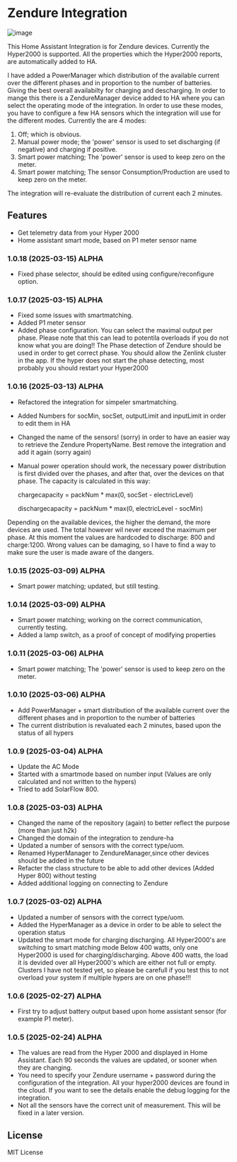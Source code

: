 # Zendure Integration
![image](https://github.com/user-attachments/assets/393fec2b-af03-4876-a2d3-3bb3111de1d0)


This Home Assistant Integration is for Zendure devices. Currently the Hyper2000 is supported.
All the properties which the Hyper2000 reports, are automatically added to HA.

I have added a PowerManager which distribution of the available current over the different phases and in proportion to the number of batteries. Giving the best overall availabilty for charging and descharging. In order to mange this there is a ZendureManager device added to HA where you can select the operating mode of the integration. In order to use these modes, you have to configure a few HA sensors which the integration will use for the different modes.
Currently the are 4 modes:
1) Off; which is obvious.
2) Manual power mode; the 'power' sensor is used to set discharging (if negative) and charging if positive.
3) Smart power matching; The 'power' sensor is used to keep zero on the meter.
4) Smart power matching; The sensor Consumption/Production are used to keep zero on the meter.

The integration will re-evaluate the distribution of current each 2 minutes.

## Features

- Get telemetry data from your Hyper 2000
- Home assistant smart mode, based on P1 meter sensor name

### 1.0.18 (2025-03-15) ALPHA
- Fixed phase selector, should be edited using configure/reconfigure option.

### 1.0.17 (2025-03-15) ALPHA
- Fixed some issues with smartmatching.
- Added P1 meter sensor
- Added phase configuration.
    You can select the maximal output per phase. Please note that this can lead to potentila overloads if you do not know what you are doing!!
    The Phase detection of Zendure should be used in order to get correct phase. You should allow the Zenlink cluster in the app. If the hyper does not start the phase detecting, most probably you should restart your Hyper2000

### 1.0.16 (2025-03-13) ALPHA

- Refactored the integration for simpeler smartmatching.
- Added Numbers for socMin, socSet, outputLimit and inputLimit in order to edit them in HA
- Changed the name of the sensors! (sorry) in order to have an easier way to retrieve the Zendure PropertyName. Best remove the integration and add it again (sorry again)
- Manual power operation should work, the necessary power distribution is first divided over the phases, and after that, over the devices on that phase.
The capacity is calculated in this way:

    chargecapacity = packNum * max(0, socSet - electricLevel)

    dischargecapacity = packNum * max(0, electricLevel - socMin)

Depending on the available devices, the higher the demand, the more devices are used. The total however wil never exceed the maximum per phase. At this moment the values are hardcoded to discharge: 800 and charge:1200. Wrong values can be damaging, so I have to find a way to make sure the user is made aware of the dangers.


### 1.0.15 (2025-03-09) ALPHA

- Smart power matching; updated, but still testing.

### 1.0.14 (2025-03-09) ALPHA

- Smart power matching; working on the correct communication, currently testing.
- Added a lamp switch, as a proof of concept of modifying properties

### 1.0.11 (2025-03-06) ALPHA

- Smart power matching; The 'power' sensor is used to keep zero on the meter.

### 1.0.10 (2025-03-06) ALPHA

- Add PowerManager + smart distribution of the available current over the different phases and in proportion to the number of batteries
- The current distribution is revaluated each 2 minutes, based upon the status of all hypers

### 1.0.9 (2025-03-04) ALPHA

- Update the AC Mode
- Started with a smartmode based on number input (Values are only calculated and not written to the hypers)
- Tried to add SolarFlow 800.

### 1.0.8 (2025-03-03) ALPHA

- Changed the name of the repository (again) to better reflect the purpose (more than just h2k)
- Changed the domain of the integration to zendure-ha
- Updated a number of sensors with the correct type/uom.
- Renamed HyperManager to ZendureManager,since other devices should be added in the future
- Refacter the class structure to be able to add other devices (Added Hyper 800) without testing
- Added additional logging on connecting to Zendure

### 1.0.7 (2025-03-02) ALPHA

- Updated a number of sensors with the correct type/uom.
- Added the HyperManager as a device in order to be able to select the operation status
- Updated the smart mode for charging discharging.
    All Hyper2000's are switching to smart matching mode
    Below 400 watts, only one Hyper2000 is used for charging/discharging. Above 400 watts, the load it is devided over all Hyper2000's which are either not full or empty. Clusters I have not tested yet, so please be carefull if you test this to not overload your system if multiple hypers are on one phase!!!

### 1.0.6 (2025-02-27) ALPHA

- First try to adjust battery output based upon home assistant sensor (for example P1 meter).

### 1.0.5 (2025-02-24) ALPHA

- The values are read from the Hyper 2000 and displayed in Home Assistant. Each 90 seconds the values are updated, or sooner when they are changing.
- You need to specify your Zendure username + password during the configuration of the integration. All your hyper2000 devices are found in the cloud. If you want to see the details enable the debug logging for the integration.
- Not all the sensors have the correct unit of measurement. This will be fixed in a later version.

## License

MIT License
